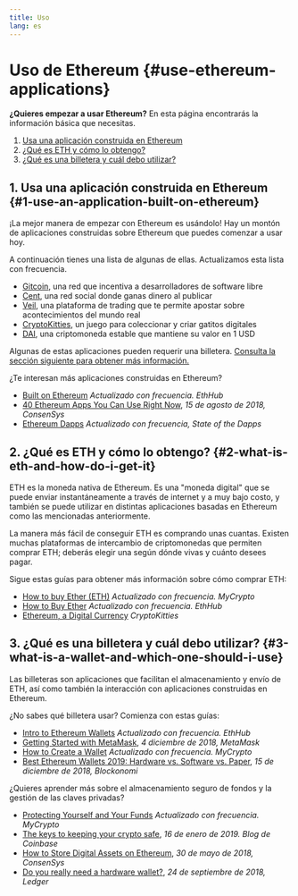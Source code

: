 ```yaml
---
title: Uso
lang: es
---
```


# Uso de Ethereum {#use-ethereum-applications}

<div class="featured">

**¿Quieres empezar a usar Ethereum?** En esta página encontrarás la información básica que necesitas.

1. [Usa una aplicación construida en Ethereum](#1-use-an-application-built-on-ethereum)
2. [¿Qué es ETH y cómo lo obtengo?](#2-what-is-eth-and-how-do-i-get-it)
3. [¿Qué es una billetera y cuál debo utilizar?](#3-what-is-a-wallet-and-which-one-should-i-use)

</div>

## 1. Usa una aplicación construida en Ethereum {#1-use-an-application-built-on-ethereum}

¡La mejor manera de empezar con Ethereum es usándolo! Hay un montón de aplicaciones construidas sobre Ethereum que puedes comenzar a usar hoy.

A continuación tienes una lista de algunas de ellas. Actualizamos esta lista con frecuencia.

- [Gitcoin](https://gitcoin.co), una red que incentiva a desarrolladores de software libre
- [Cent](https://beta.cent.co), una red social donde ganas dinero al publicar
- [Veil](https://app.veil.co), una plataforma de trading que te permite apostar sobre acontecimientos del mundo real
- [CryptoKitties](https://www.cryptokitties.co), un juego para coleccionar y criar gatitos digitales
- [DAI](https://makerdao.com/en/), una criptomoneda estable que mantiene su valor en 1 USD

Algunas de estas aplicaciones pueden requerir una billetera. [Consulta la sección siguiente para obtener más información.](./#3-what-is-a-wallet-and-which-one-should-i-use)

¿Te interesan más aplicaciones construidas en Ethereum?

- [Built on Ethereum](https://docs.ethhub.io/built-on-ethereum/built-on-ethereum/) _Actualizado con frecuencia. EthHub_
- [40 Ethereum Apps You Can Use Right Now](https://media.consensys.net/40-ethereum-apps-you-can-use-right-now-d643333769f7), _15 de agosto de 2018, ConsenSys_
- [Ethereum Dapps](https://www.stateofthedapps.com/rankings/platform/ethereum) _Actualizado con frecuencia, State of the Dapps_

## 2. ¿Qué es ETH y cómo lo obtengo? {#2-what-is-eth-and-how-do-i-get-it}

ETH es la moneda nativa de Ethereum. Es una "moneda digital" que se puede enviar instantáneamente a través de internet y a muy bajo costo, y también se puede utilizar en distintas aplicaciones basadas en Ethereum como las mencionadas anteriormente.

La manera más fácil de conseguir ETH es comprando unas cuantas. Existen muchas plataformas de intercambio de criptomonedas que permiten comprar ETH; deberás elegir una según dónde vivas y cuánto desees pagar.

Sigue estas guías para obtener más información sobre cómo comprar ETH:

- [How to buy Ether (ETH)](https://support.mycrypto.com/how-to/getting-started/how-to-buy-ether-with-usd) _Actualizado con frecuencia. MyCrypto_
- [How to Buy Ether](https://docs.ethhub.io/using-ethereum/how-to-buy-ether/) _Actualizado con frecuencia. EthHub_
- [Ethereum, a Digital Currency](https://www.cryptokitties.co/faq#ethereum-a-digital-currency) _CryptoKitties_

## 3. ¿Qué es una billetera y cuál debo utilizar? {#3-what-is-a-wallet-and-which-one-should-i-use}

Las billeteras son aplicaciones que facilitan el almacenamiento y envío de ETH, así como también la interacción con aplicaciones construidas en Ethereum.

¿No sabes qué billetera usar? Comienza con estas guías:

- [Intro to Ethereum Wallets](https://docs.ethhub.io/using-ethereum/wallets/intro-to-ethereum-wallets/) _Actualizado con frecuencia. EthHub_
- [Getting Started with MetaMask](https://metamask.zendesk.com/hc/en-us/articles/360015489531-Getting-Started-With-MetaMask-Part-1-), _4 diciembre de 2018, MetaMask_
- [How to Create a Wallet](https://support.mycrypto.com/how-to/getting-started/how-to-create-a-wallet) _Actualizado con frecuencia. MyCrypto_
- [Best Ethereum Wallets 2019: Hardware vs. Software vs. Paper](https://blockonomi.com/best-ethereum-wallets/), _15 de diciembre de 2018, Blockonomi_

¿Quieres aprender más sobre el almacenamiento seguro de fondos y la gestión de las claves privadas?

- [Protecting Yourself and Your Funds](https://support.mycrypto.com/staying-safe/protecting-yourself-and-your-funds) _Actualizado con frecuencia. MyCrypto_
- [The keys to keeping your crypto safe](https://blog.coinbase.com/the-keys-to-keeping-your-crypto-safe-96d497cce6cf), _16 de enero de 2019. Blog de Coinbase_
- [How to Store Digital Assets on Ethereum](https://media.consensys.net/how-to-store-digital-assets-on-ethereum-a2bfdcf66bd0), _30 de mayo de 2018, ConsenSys_
- [Do you really need a hardware wallet?](https://medium.com/ledger-on-security-and-blockchain/ledger-101-part-1-do-you-really-need-a-hardware-wallet-7f5abbadd945), _24 de septiembre de 2018, Ledger_
